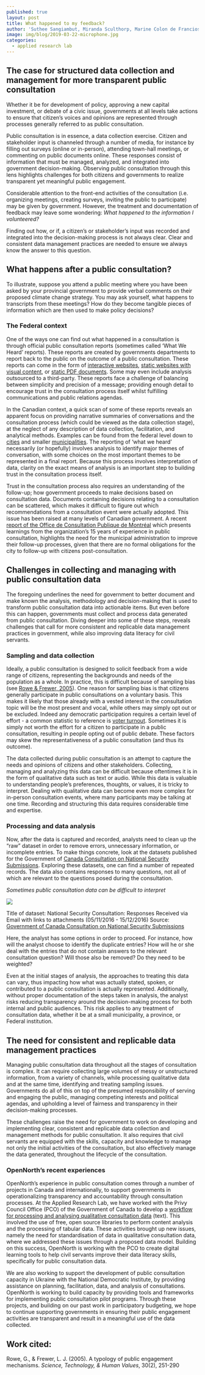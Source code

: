 ```yaml
---
published: true
layout: post
title: What happened to my feedback?
author: 'Suthee Sangiambut, Miranda Sculthorp, Marine Colon de Franciosi'
image: img/blog/2019-03-22-microphone.jpg
categories:
  - applied research lab
---
```

## The case for structured data collection and management for more transparent public consultation

Whether it be for development of policy, approving a new capital investment, or debate of a civic  issue, governments at all levels take actions to ensure that citizen’s voices and opinions are represented through processes generally referred to as public consultation.

Public consultation is in essence, a data collection exercise. Citizen and stakeholder input is channeled through a number of media, for instance by filling out surveys (online or in-person), attending town-hall meetings, or commenting on public documents online. These responses consist of information that must be managed, analyzed, and integrated into government decision-making. Observing public consultation through this lens highlights challenges for both citizens and governments to realize transparent yet meaningful public engagement. 

Considerable attention to the front-end activities of the consultation (i.e. organizing meetings, creating surveys, inviting the public to participate) may be given by government. However, the treatment and documentation of feedback may leave some wondering: _What happened to the information I volunteered?_

Finding out how, or if, a citizen’s or stakeholder’s input was recorded and integrated into the decision-making process is not always clear. Clear and consistent data management practices are needed to ensure we always know the answer to this question.

## What happens after a public consultation?
To illustrate, suppose you attend a public meeting where you have been asked by your provincial government to provide verbal comments on their proposed climate change strategy. You may ask yourself, what happens to transcripts from these meetings? How do they become tangible pieces of information which are then used to make policy decisions?

### The Federal context
One of the ways one can find out what happened in a consultation is through official public consultation reports (sometimes called ‘What We Heard’ reports). These reports are created by governments departments to report back to the public on the outcome of a public consultation. These reports can come in the form of [interactive websites](https://international.gc.ca/world-monde/issues_development-enjeux_developpement/priorities-priorites/what_we_heard-que_nous_entendu.aspx?lang=eng), [static websites with visual content](https://www.canada.ca/en/campaign/food-policy/what-we-heard/fullreport.html), or [static PDF documents](http://publications.gc.ca/collections/collection_2018/mpo-dfo/Fs149-11-2018-eng.pdf). Some may even include analysis outsourced to a third-party. These reports face a challenge of balancing between simplicity and precision of a message; providing enough detail to encourage trust in the consultation process itself whilst fulfilling communications and public relations agendas.

In the Canadian context, a quick scan of some of these reports reveals an apparent focus on providing narrative summaries of conversations and the consultation process (which could be viewed as the data collection stage), at the neglect of any description of data collection, facilitation, and analytical methods. Examples can be found from the federal level down to [cities](http://ocpm.qc.ca/fr/parcjeandrapeau/documentation) and smaller [municipalities](https://www.ville.rosemere.qc.ca/download.php?filename=Rapport_Final_Rosemere_26-09-2018_Version_en_ligne.pdf). The reporting of ‘what we heard’ necessarily (or hopefully) involves analysis to identify major themes of conversation, with some choices on the most important themes to be represented in a final report. Because this process involves interpretation of data, clarity on the exact means of analysis is an important step to building trust in the consultation process itself.

Trust in the consultation process also requires an understanding of the follow-up; how government proceeds to make decisions based on consultation data. Documents containing decisions relating to a consultation can be scattered, which makes it difficult to figure out which recommendations from a consultation event were actually adopted. This issue has been raised at many levels of Canadian government. A recent [report of the Office de Consultation Publique de Montréal](http://ocpm.qc.ca/sites/ocpm.qc.ca/files/pdf/publications/eng/Encart%20-%2015%C3%A8me%20anniversaire%20de%20l%26%23039%3BOCPM-eng.pdf) which presents learnings from the organization’s 15 years of experience in public consultation,  highlights the need for the municipal administration to improve their follow-up processes, given that there are no formal obligations for the city to follow-up with citizens post-consultation.

## Challenges in collecting and managing with public consultation data
The foregoing underlines the need for government to better document and make known the analysis, methodology and decision-making that is used to transform public consultation data into actionable items. But even before this can happen, governments must collect and process data generated from public consultation. Diving deeper into some of these steps, reveals challenges that call for more consistent and replicable data management practices in government, while also improving data literacy for civil servants. 

### Sampling and data collection
Ideally, a public consultation is designed to solicit feedback from a wide range of citizens, representing the backgrounds and needs of the population as a whole. In practice, this is difficult because of sampling bias (see [Rowe & Frewer, 2005](https://doi.org/10.1177/0162243904271724)). One reason for sampling bias is that citizens generally participate in public consultations on a voluntary basis. This makes it likely that those already with a vested interest in the consultation topic will be the most present and vocal, while others may simply opt out or be excluded. Indeed any democratic participation requires a certain level of effort - a common statistic to reference is [voter turnout](http://www.elections.ca/content.aspx?dir=turn&document=index&lang=e&section=ele). Sometimes it is simply not worth the effort for a citizen to participate in a public consultation, resulting in people opting out of public debate. These factors may skew the representativeness of a public consultation (and thus its outcome).

The data collected during public consultation is an attempt to capture the needs and opinions of citizens and other stakeholders. Collecting, managing and analyzing this data can be difficult because oftentimes it is in the form of qualitative data such as text or audio. While this data is valuable to understanding people’s preferences, thoughts, or values, it is tricky to interpret. Dealing with qualitative data can become even more complex for in-person consultation events, where many participants may be talking at one time. Recording and structuring this data requires considerable time and expertise.

### Processing and data analysis
Now, after the data is captured and recorded, analysts need to clean up the “raw” dataset in order to remove errors, unnecessary information, or incomplete entries. To make things concrete, look at the datasets published for the Government of [Canada Consultation on National Security Submissions](https://open.canada.ca/data/en/dataset/5e9433bf-2334-463a-bd48-03ba53a7051c). Exploring these datasets, one can find a number of repeated records. The data also contains responses to many questions, not all of which are relevant to the questions posed during the consultation.

_Sometimes public consultation data can be difficult to interpret_

![]({{site.baseurl}}/2019-03-22-consultation-data-screenshot.png)

Title of dataset: National Security Consultation: Responses Received via Email with links to attachments (05/11/2016 - 15/12/2016)
Source: [Government of Canada Consultation on National Security Submissions](https://open.canada.ca/data/en/dataset/5e9433bf-2334-463a-bd48-03ba53a7051c)

Here, the analyst has some options in order to proceed. For instance, how will the analyst choose to identify the duplicate entries? How will he or she deal with the entries that do not contain answers to the relevant consultation question? Will those also be removed? Do they need to be weighted?
 
Even at the initial stages of analysis, the approaches to treating this data can vary, thus impacting how what was actually stated, spoken, or contributed to a public consultation is actually represented. Additionally, without proper documentation of the steps taken in analysis, the analyst risks reducing transparency around the decision-making process for both internal and public audiences. This risk applies to any treatment of consultation data, whether it be at a small municipality, a province, or Federal institution.

## The need for consistent and replicable data management practices
Managing public consultation data throughout all the stages of consultation is complex. It can require collecting large volumes of messy or unstructured information, from a variety of channels, while processing qualitative data and at the same time, identifying and treating sampling issues. Governments do all of this on top of the presumed responsibility of serving and engaging the public, managing competing interests and political agendas, and upholding a level of fairness and transparency in their decision-making processes.

These challenges raise the need for government to work on developing and implementing clear, consistent and replicable data collection and management methods for public consultation. It also requires that civil servants are equipped with the skills, capacity and knowledge to manage not only the initial activities of the consultation, but also effectively manage the data generated, throughout the lifecycle of the consultation.

### OpenNorth’s recent experiences
OpenNorth’s experience in public consultation comes through a number of projects in Canada and internationally, to support governments in operationalizing transparency and accountability through consultation processes. At the Applied Research Lab, we have worked with the Privy Council Office (PCO) of the Government of Canada to develop a [workflow for processing and analysing qualitative consultation data](https://github.com/canada-ca/content-analysis) (text). This involved the use of free, open source libraries to perform content analysis and the processing of tabular data. These activities brought up new issues, namely the need for standardisation of data in qualitative consultation data, where we addressed these issues through a proposed data model. Building on this success, OpenNorth is working with the PCO to create digital learning tools to help civil servants improve their data literacy skills, specifically for public consultation data.

We are also working to support the development of public consultation capacity in Ukraine with the National Democratic Institute, by providing assistance on planning, facilitation, data, and analysis of consultations. OpenNorth is working to build capacity by providing tools and frameworks for implementing public consultation pilot programs. Through these projects, and building on our past work in participatory budgeting, we hope to continue supporting governments in ensuring their public engagement activities are transparent and result in a meaningful use of the data collected.

## Work cited:
Rowe, G., & Frewer, L. J. (2005). A typology of public engagement mechanisms. _Science, Technology, & Human Values_, 30(2), 251-290
